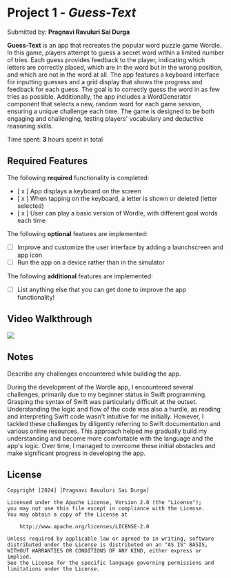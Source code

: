 # Project 1 - *Guess-Text*

Submitted by: **Pragnavi Ravuluri Sai Durga**

**Guess-Text** is an app that recreates the popular word puzzle game Wordle. In this game, players attempt to guess a secret word within a limited number of tries. Each guess provides feedback to the player, indicating which letters are correctly placed, which are in the word but in the wrong position, and which are not in the word at all. The app features a keyboard interface for inputting guesses and a grid display that shows the progress and feedback for each guess. The goal is to correctly guess the word in as few tries as possible. Additionally, the app includes a WordGenerator component that selects a new, random word for each game session, ensuring a unique challenge each time. The game is designed to be both engaging and challenging, testing players' vocabulary and deductive reasoning skills.

Time spent: **3** hours spent in total

## Required Features

The following **required** functionality is completed:

- [ x ] App displays a keyboard on the screen
- [ x ] When tapping on the keyboard, a letter is shown or deleted (letter selected)
- [ x ] User can play a basic version of Wordle, with different goal words each time

The following **optional** features are implemented:

- [ ] Improve and customize the user interface by adding a launchscreen and app icon
- [ ] Run the app on a device rather than in the simulator

The following **additional** features are implemented:

- [ ] List anything else that you can get done to improve the app functionality!

## Video Walkthrough
 
 <div>
    <a href="https://www.loom.com/share/2a73ae22c7524ca491440c6391c5f535">
    </a>
    <a href="https://www.loom.com/share/2a73ae22c7524ca491440c6391c5f535">
      <img style="max-width:300px;" src="https://cdn.loom.com/sessions/thumbnails/2a73ae22c7524ca491440c6391c5f535-with-play.gif">
    </a>
  </div>

## Notes

Describe any challenges encountered while building the app.

During the development of the Wordle app, I encountered several challenges, primarily due to my beginner status in Swift programming. Grasping the syntax of Swift was particularly difficult at the outset. Understanding the logic and flow of the code was also a hurdle, as reading and interpreting Swift code wasn't intuitive for me initially. However, I tackled these challenges by diligently referring to Swift documentation and various online resources. This approach helped me gradually build my understanding and become more comfortable with the language and the app's logic. Over time, I managed to overcome these initial obstacles and make significant progress in developing the app.

## License

    Copyright [2024] [Pragnavi Ravuluri Sai Durga]

    Licensed under the Apache License, Version 2.0 (the "License");
    you may not use this file except in compliance with the License.
    You may obtain a copy of the License at

        http://www.apache.org/licenses/LICENSE-2.0

    Unless required by applicable law or agreed to in writing, software
    distributed under the License is distributed on an "AS IS" BASIS,
    WITHOUT WARRANTIES OR CONDITIONS OF ANY KIND, either express or implied.
    See the License for the specific language governing permissions and
    limitations under the License.
